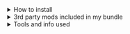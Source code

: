 <html>
<details>
  <summary>How to install</summary>
  <ul>
    <li>Download this repo and add the files to "[...]\Steam\steamapps\common\ELDEN RING\Game"</li>
    <li>
      <table>
        <tr>
          <th>Windows</th>
        </tr>
        <tr>
          <td>always start the game with "[...]\ELDEN RING\Game\ModEngine-2.1.0.0-win64\launchmod_eldenring.bat"</td>
        </tr>
      </table>
    </li>
    <li>
      <table>
        <tr>
          <th>Steam Deck</th>
          <th></th>
        </tr>
        <tr>
          <td>set launch options, then start via steam</td>
          <td>echo "%command%" | sed 's/start_protected_game/eldenring/' | WINEDLLOVERRIDES="dinput8.dll=n,b" sh</td>
        </tr>
      </table>
    </li>
  </ul>
</details>
<details>
  <summary>3rd party mods included in my bundle</summary>
  <ul>
    <li><a href="https://www.nexusmods.com/eldenring/mods/117">Elden Mod Loader</a></li>
    <li><a href="https://github.com/soulsmods/ModEngine2/releases">ModEngine2 for Windows</a></li>
    <li><a href="https://github.com/Cloudef/ModEngine2/releases">ModEngine2 for Proton</a></li>
    <li><a href="https://www.nexusmods.com/eldenring/mods/175">Remove black bars</a></li>
    <li><a href="https://www.nexusmods.com/eldenring/mods/216">Unlock the framerate</a></li>
    <li><a href="https://www.nexusmods.com/eldenring/mods/3091">Map for Goblins</a></li>
  </ul>
</details>
<details>
  <summary>Tools and info used</summary>
  <ul>
    <li>.dll files go into "[...]\ELDEN RING\Game\mods" </li>
    <li>gamefile overwrites go into "[...]\ELDEN RING\Game\mod" (SteamDeck) and "[...]\ELDEN
      RING\Game\ModEngine-2.1.0.0-win64\mod" (Windows) </li>
    <li><a href="https://www.youtube.com/watch?v=8wSfX3cKN44">Elden Ring Mods on Steam Deck (Tutorial)</a></li>
    <li>My own changes are in the \src\ folder</li>
    <li><a href="https://github.com/Nordgaren/UXM-Selective-Unpack">UXM-Selective-Unpack</a></li>
    <li><a href="https://github.com/soulsmods/DSMapStudio">DSMapStudio</a></li>
  </ul>
</details>

</html>
